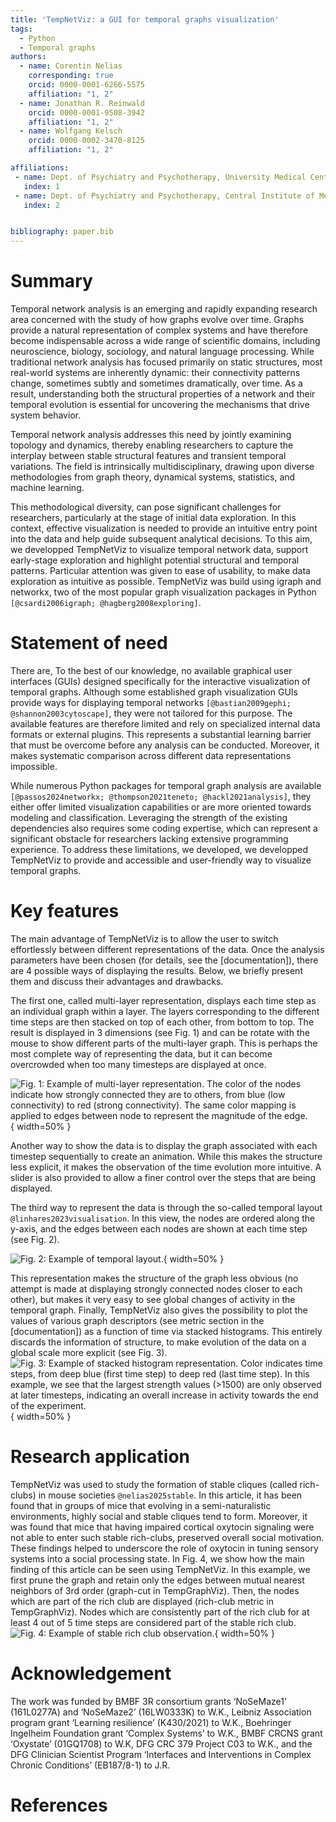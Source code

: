 ```yaml
---
title: 'TempNetViz: a GUI for temporal graphs visualization'
tags:
  - Python
  - Temporal graphs
authors:
  - name: Corentin Nelias
    corresponding: true
    orcid: 0000-0001-6266-5575
    affiliation: "1, 2"
  - name: Jonathan R. Reinwald
    orcid: 0000-0001-9508-3942
    affiliation: "1, 2"
  - name: Wolfgang Kelsch
    orcid: 0000-0002-3470-8125
    affiliation: "1, 2"

affiliations:
 - name: Dept. of Psychiatry and Psychotherapy, University Medical Center Mainz, Johannes-Gutenberg University, Untere Zahlbacher Strasse 8, 55131 Mainz, Germany
   index: 1
 - name: Dept. of Psychiatry and Psychotherapy, Central Institute of Mental Health, Medical Faculty Mannheim, Heidelberg University, Square J5, 68159 Mannheim, Germany
   index: 2


bibliography: paper.bib
---
```


# Summary
Temporal network analysis is an emerging and rapidly expanding research area concerned with the study of how graphs evolve over time. 
Graphs provide a natural representation of complex systems and have therefore become indispensable across a wide range of scientific domains, including neuroscience, biology, sociology, and natural language processing. 
While traditional network analysis has focused primarily on static structures, most real-world systems are inherently dynamic: their connectivity patterns change, sometimes subtly and sometimes dramatically, over time. 
As a result, understanding both the structural properties of a network and their temporal evolution is essential for uncovering the mechanisms that drive system behavior.

Temporal network analysis addresses this need by jointly examining topology and dynamics, thereby enabling researchers to capture the interplay between stable structural features and transient temporal variations. 
The field is intrinsically multidisciplinary, drawing upon diverse methodologies from graph theory, dynamical systems, statistics, and machine learning. 

This methodological diversity, can pose significant challenges for researchers, particularly at the stage of initial data exploration.
In this context, effective visualization is needed to provide an intuitive entry point into the data and help guide subsequent analytical decisions. 
To this aim, we developped TempNetViz to visualize temporal network data, support early-stage exploration and highlight potential structural and temporal patterns. Particular attention was given to ease of usability, to make data exploration as intuitive as possible.
TempNetViz was build using igraph and networkx, two of the most popular graph visualization packages in Python `[@csardi2006igraph; @hagberg2008exploring]`.

# Statement of need
There are, To the best of our knowledge, no available graphical user interfaces (GUIs) designed specifically for the interactive visualization of temporal graphs. 
Although some established graph visualization GUIs provide ways for displaying temporal networks `[@bastian2009gephi; @shannon2003cytoscape]`, they were not tailored for this purpose. The available features are therefore limited and rely on specialized internal data formats or external plugins. 
This represents a substantial learning barrier that must be overcome before any analysis can be conducted. Moreover, it makes systematic comparison across different data representations impossible.

While numerous Python packages for temporal graph analysis are available `[@passos2024networkx; @thompson2021teneto; @hackl2021analysis]`, they either offer limited visualization capabilities or are more oriented towards modeling and classification. 
Leveraging the strength of the existing dependencies also requires some coding expertise, which can represent a significant obstacle for researchers lacking extensive programming experience. 
To address these limitations, we developed, we developped TempNetViz to provide and accessible and user-friendly way to visualize temporal graphs.

# Key features
The main advantage of TempNetViz is to allow the user to switch effortlessly between different representations of the data. Once the analysis parameters have been chosen (for details, see the [documentation]), 
there are 4 possible ways of displaying the results. Below, we briefly present them and discuss their advantages and drawbacks.

The first one, called multi-layer representation, displays each time step as an individual graph within a layer. The layers corresponding to the different time steps are then stacked on top of each other, from bottom to top. 
The result is displayed in 3 dimensions (see Fig. 1) and can be rotate with the mouse to show different parts of the multi-layer graph. This is perhaps the most complete way of representing the data, but it can become overcrowded when too many timesteps are displayed at once.

![Fig. 1: Example of multi-layer representation. The color of the nodes indicate how strongly connected they are to others, from blue (low connectivity) to red (strong connectivity). The same color mapping is applied to edges between node to represent the magnitude of the edge.](3D_view.png){ width=50% }

Another way to show the data is to display the graph associated with each timestep sequentially to create an animation. While this makes the structure less explicit, it makes the observation of the time evolution more intuitive.
A slider is also provided to allow a finer control over the steps that are being displayed. 

The third way to represent the data is through the so-called temporal layout `@linhares2023visualisation`. In this view, the nodes are ordered along the y-axis, and the edges between each nodes are shown at each time step (see Fig. 2). 

![Fig. 2: Example of temporal layout.](placeholder.png){ width=50% }

This representation makes the structure of the graph less obvious (no attempt is made at displaying strongly connected nodes closer to each other), but makes it very easy to see global changes of activity in the temporal graph.
Finally, TempNetViz also gives the possibility to plot the values of various graph descriptors (see metric section in the [documentation]) as a function of time via stacked histograms. 
This entirely discards the information of structure, to make evolution of the data on a global scale more explicit (see Fig. 3).
![Fig. 3: Example of stacked histogram representation. Color indicates time steps, from deep blue (first time step) to deep red (last time step). In this example, we see that the largest strength values (>1500) are only observed at later timesteps, indicating an overall increase in activity towards the end of the experiment.](histo_view.png){ width=50% }

# Research application
TempNetViz was used to study the formation of stable cliques (called rich-clubs) in mouse societies `@nelias2025stable`. In this article, it has been found that in groups of mice that evolving in a semi-naturalistic environments, highly social and stable cliques tend to form.
Moreover, it was found that mice that having impaired cortical oxytocin signaling were not able to enter such stable rich-clubs, preserved overall social motivation. These findings helped to underscore the role of oxytocin in tuning sensory systems into a social processing state. 
In Fig. 4, we show how the main finding of this article can be seen using TempNetViz. In this example, we first prune the graph and retain only the edges between mutual nearest neighbors of 3rd order (graph-cut in TempGraphViz). Then, the nodes which are part of the rich club are displayed (rich-club metric in TempGraphViz). 
Nodes which are consistently part of the rich club for at least 4 out of 5 time steps are considered part of the stable rich club.
![Fig. 4: Example of stable rich club observation.](src_example.png){ width=50% }


# Acknowledgement
The work was funded by BMBF 3R consortium grants ‘NoSeMaze1’ (161L0277A) and ‘NoSeMaze2’ (16LW0333K) to W.K., Leibniz Association program grant ‘Learning resilience’ (K430/2021) to W.K., 
Boehringer Ingelheim Foundation grant ‘Complex Systems’ to W.K., BMBF CRCNS grant ‘Oxystate’ (01GQ1708) to W.K, DFG CRC 379 Project C03 to W.K., 
and the DFG Clinician Scientist Program ‘Interfaces and Interventions in Complex Chronic Conditions’ (EB187/8-1) to J.R.

# References
